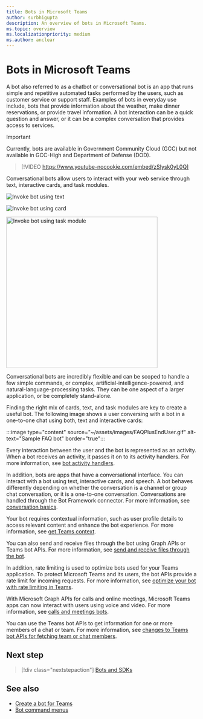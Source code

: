```yaml
---
title: Bots in Microsoft Teams
author: surbhigupta
description: An overview of bots in Microsoft Teams.
ms.topic: overview
ms.localizationpriority: medium
ms.author: anclear
---
```

# Bots in Microsoft Teams

A bot also referred to as a chatbot or conversational bot is an app that runs simple and repetitive automated tasks performed by the users, such as customer service or support staff. Examples of bots in everyday use include, bots that provide information about the weather, make dinner reservations, or provide travel information. A bot interaction can be a quick question and answer, or it can be a complex conversation that provides access to services.

> [!IMPORTANT]
> Currently, bots are available in Government Community Cloud (GCC) but not available in GCC-High and Department of Defense (DOD).

> [!VIDEO https://www.youtube-nocookie.com/embed/zSIysk0yL0Q]

Conversational bots allow users to interact with your web service through text, interactive cards, and task modules.

![Invoke bot using text](~/assets/images/invokebotwithtext.png)

![Invoke bot using card](~/assets/images/invokebotwithcard.png)

<img src="~/assets/images/task-module-example.png" alt="Invoke bot using task module" width="400"/>

Conversational bots are incredibly flexible and can be scoped to handle a few simple commands, or complex, artificial-intelligence-powered, and natural-language-processing tasks. They can be one aspect of a larger application, or be completely stand-alone.

Finding the right mix of cards, text, and task modules are key to create a useful bot. The following image shows a user conversing with a bot in a one-to-one chat using both, text and interactive cards:

:::image type="content" source="~/assets/images/FAQPlusEndUser.gif" alt-text="Sample FAQ bot" border="true":::

Every interaction between the user and the bot is represented as an activity. When a bot receives an activity, it passes it on to its activity handlers. For more information, see [bot activity handlers](~/bots/bot-basics.md). 

In addition, bots are apps that have a conversational interface. You can interact with a bot using text, interactive cards, and speech. A bot behaves differently depending on whether the conversation is a channel or group chat conversation, or it is a one-to-one conversation. Conversations are handled through the Bot Framework connector. For more information, see [conversation basics](~/bots/how-to/conversations/conversation-basics.md).

Your bot requires contextual information, such as user profile details to access relevant content and enhance the bot experience. For more information, see [get Teams context](~/bots/how-to/get-teams-context.md). 

You can also send and receive files through the bot using Graph APIs or Teams bot APIs. For more information, see [send and receive files through the bot](~/bots/how-to/bots-filesv4.md).

In addition, rate limiting is used to optimize bots used for your Teams application. To protect Microsoft Teams and its users, the bot APIs provide a rate limit for incoming requests. For more information, see [optimize your bot with rate limiting in Teams](~/bots/how-to/rate-limit.md).

With Microsoft Graph APIs for calls and online meetings, Microsoft Teams apps can now interact with users using voice and video. For more information, see [calls and meetings bots](~/bots/calls-and-meetings/calls-meetings-bots-overview.md). 

You can use the Teams bot APIs to get information for one or more members of a chat or team. For more information, see [changes to Teams bot APIs for fetching team or chat members](~/resources/team-chat-member-api-changes.md).

## Next step

> [!div class="nextstepaction"]
> [Bots and SDKs](~/bots/bot-features.md)

## See also

* [Create a bot for Teams](~/bots/how-to/create-a-bot-for-teams.md)
* [Bot command menus](how-to/create-a-bot-commands-menu.md#bot-command-menus)
